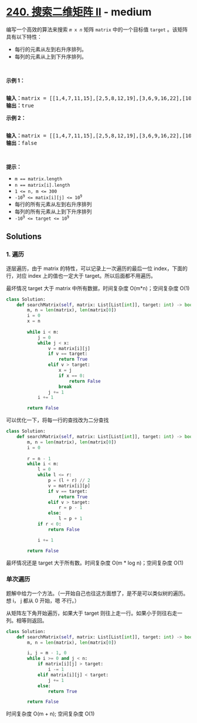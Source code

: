 # [240. 搜索二维矩阵 II](https://leetcode-cn.com/problems/search-a-2d-matrix-ii/) - medium

<p>编写一个高效的算法来搜索 <code><em>m</em> x <em>n</em></code> 矩阵 <code>matrix</code> 中的一个目标值 <code>target</code> 。该矩阵具有以下特性：</p>

<ul>
	<li>每行的元素从左到右升序排列。</li>
	<li>每列的元素从上到下升序排列。</li>
</ul>

<p> </p>

<p><b>示例 1：</b></p>
<img alt="" src="https://assets.leetcode-cn.com/aliyun-lc-upload/uploads/2020/11/25/searchgrid2.jpg" />
<pre>
<b>输入：</b>matrix = [[1,4,7,11,15],[2,5,8,12,19],[3,6,9,16,22],[10,13,14,17,24],[18,21,23,26,30]], target = 5
<b>输出：</b>true
</pre>

<p><b>示例 2：</b></p>
<img alt="" src="https://assets.leetcode-cn.com/aliyun-lc-upload/uploads/2020/11/25/searchgrid.jpg" />
<pre>
<b>输入：</b>matrix = [[1,4,7,11,15],[2,5,8,12,19],[3,6,9,16,22],[10,13,14,17,24],[18,21,23,26,30]], target = 20
<b>输出：</b>false
</pre>

<p> </p>

<p><strong>提示：</strong></p>

<ul>
	<li><code>m == matrix.length</code></li>
	<li><code>n == matrix[i].length</code></li>
	<li><code>1 <= n, m <= 300</code></li>
	<li><code>-10<sup>9</sup> <= matix[i][j] <= 10<sup>9</sup></code></li>
	<li>每行的所有元素从左到右升序排列</li>
	<li>每列的所有元素从上到下升序排列</li>
	<li><code>-10<sup>9</sup> <= target <= 10<sup>9</sup></code></li>
</ul>


## Solutions

### 1. 遍历

逐层遍历，由于 matrix 的特性，可以记录上一次遍历的最后一位 index，下面的行，对应 index 上的值也一定大于 target。所以后面都不用遍历。

最坏情况 target 大于 matrix 中所有数据，时间复杂度 O(m*n)；空间复杂度 O(1)

```py
class Solution:
    def searchMatrix(self, matrix: List[List[int]], target: int) -> bool:
        m, n = len(matrix), len(matrix[0])
        i = 0
        x = n
 
        while i < m:
            j = 0
            while j < x:
                v = matrix[i][j] 
                if v == target:
                    return True
                elif v > target:
                    x = j
                    if x == 0:
                        return False
                    break
                j += 1
            i += 1

        return False
```

可以优化一下，将每一行的查找改为二分查找

```py
class Solution:
    def searchMatrix(self, matrix: List[List[int]], target: int) -> bool:
        m, n = len(matrix), len(matrix[0])
        i = 0
        
        r = n - 1
        while i < m:
            l = 0
            while l <= r:
                p = (l + r) // 2
                v = matrix[i][p] 
                if v == target:
                    return True
                elif v > target:
                    r = p - 1
                else:
                    l = p + 1
            if r < 0:
                return False

            i += 1

        return False
```

最坏情况还是 target 大于所有数。时间复杂度 O(m * log n)；空间复杂度 O(1)

### 单次遍历

题解中给力一个方法。（一开始自己也往这方面想了，是不是可以类似树的遍历。想 i， j 都从 0 开始，嗯 不行。）

从矩阵左下角开始遍历，如果大于 target 则往上走一行。如果小于则往右走一列。相等则返回。


```py
class Solution:
    def searchMatrix(self, matrix: List[List[int]], target: int) -> bool:
        m, n = len(matrix), len(matrix[0])

        i, j = m - 1, 0
        while i >= 0 and j < n:
            if matrix[i][j] > target:
                i -= 1
            elif matrix[i][j] < target:
                j += 1
            else:
                return True

        return False
```

时间复杂度 O(m + n); 空间复杂度 O(1)
